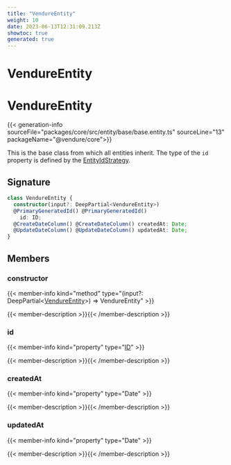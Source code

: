 ```yaml
---
title: "VendureEntity"
weight: 10
date: 2023-06-13T12:31:09.213Z
showtoc: true
generated: true
---
```

<!-- This file was generated from the Vendure source. Do not modify. Instead, re-run the "docs:build" script -->

# VendureEntity
<div class="symbol">


# VendureEntity

{{< generation-info sourceFile="packages/core/src/entity/base/base.entity.ts" sourceLine="13" packageName="@vendure/core">}}

This is the base class from which all entities inherit. The type of
the `id` property is defined by the <a href='/typescript-api/configuration/entity-id-strategy#entityidstrategy'>EntityIdStrategy</a>.

## Signature

```TypeScript
class VendureEntity {
  constructor(input?: DeepPartial<VendureEntity>)
  @PrimaryGeneratedId() @PrimaryGeneratedId()
    id: ID;
  @CreateDateColumn() @CreateDateColumn() createdAt: Date;
  @UpdateDateColumn() @UpdateDateColumn() updatedAt: Date;
}
```
## Members

### constructor

{{< member-info kind="method" type="(input?: DeepPartial&#60;<a href='/typescript-api/entities/vendure-entity#vendureentity'>VendureEntity</a>&#62;) => VendureEntity"  >}}

{{< member-description >}}{{< /member-description >}}

### id

{{< member-info kind="property" type="<a href='/typescript-api/common/id#id'>ID</a>"  >}}

{{< member-description >}}{{< /member-description >}}

### createdAt

{{< member-info kind="property" type="Date"  >}}

{{< member-description >}}{{< /member-description >}}

### updatedAt

{{< member-info kind="property" type="Date"  >}}

{{< member-description >}}{{< /member-description >}}


</div>
